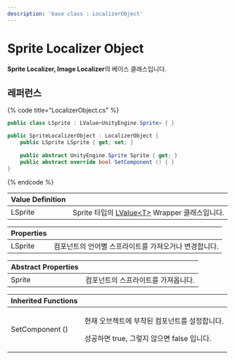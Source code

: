 ```yaml
---
description: 'base class : LocalizerObject'
---
```


# Sprite Localizer Object

**Sprite Localizer, Image Localizer**의 베이스 클래스입니다.

## 레퍼런스

{% code title="LocalizerObject.cs" %}
```csharp
public class LSprite : LValue<UnityEngine.Sprite> { }

public SpriteLocalizerObject : LocalizerObject {
    public LSprite LSprite { get; set; }
    
    public abstract UnityEngine.Sprite Sprite { get; }
    public abstract override bool SetComponent () { }
}
```
{% endcode %}

| Value Definition |  |
| :--- | :--- |
| LSprite | Sprite 타입의 [LValue&lt;T&gt;](../../../lvalue/lvalue-type.md) Wrapper 클래스입니다. |

| **Properties** |  |
| :--- | :--- |
| LSprite | 컴포넌트의 언어별 스프라이트를 가져오거나 변경합니다. |

| Abstract Properties |  |
| :--- | :--- |
| Sprite | 컴포넌트의 스프라이트를 가져옵니다. |

<table>
  <thead>
    <tr>
      <th style="text-align:left">Inherited Functions</th>
      <th style="text-align:left"></th>
    </tr>
  </thead>
  <tbody>
    <tr>
      <td style="text-align:left">SetComponent ()</td>
      <td style="text-align:left">
        <p>&#xD604;&#xC7AC; &#xC624;&#xBE0C;&#xC81D;&#xD2B8;&#xC5D0; &#xBD80;&#xCC29;&#xB41C;
          &#xCEF4;&#xD3EC;&#xB10C;&#xD2B8;&#xB97C; &#xC124;&#xC815;&#xD569;&#xB2C8;&#xB2E4;.</p>
        <p>&#xC131;&#xACF5;&#xD558;&#xBA74; true, &#xADF8;&#xB807;&#xC9C0; &#xC54A;&#xC73C;&#xBA74;
          false &#xC785;&#xB2C8;&#xB2E4;.</p>
      </td>
    </tr>
  </tbody>
</table>



